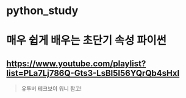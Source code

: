 # python_study
# 매우 쉽게 배우는 초단기 속성 파이썬

## https://www.youtube.com/playlist?list=PLa7Lj786Q-Gts3-LsBl5I56YQrQb4sHxI
> 유투버 테크보이 워니 참고!
